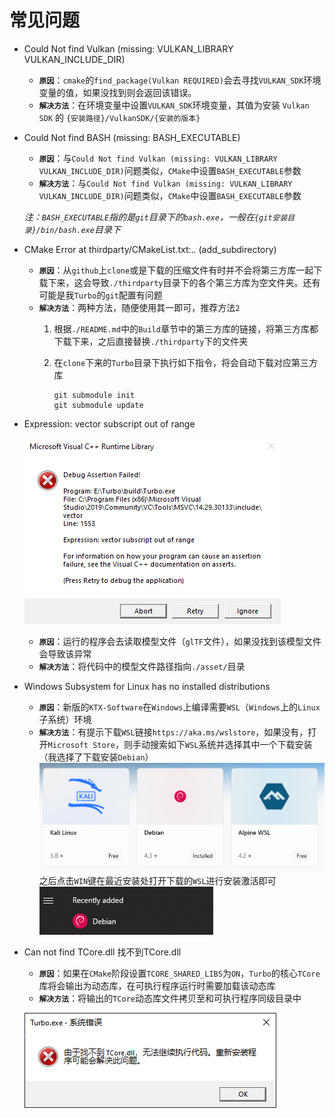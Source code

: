 # 常见问题

* Could Not find Vulkan (missing: VULKAN_LIBRARY VULKAN_INCLUDE_DIR)
  * **`原因`**：`cmake`的`find_package(Vulkan REQUIRED)`会去寻找`VULKAN_SDK`环境变量的值，如果没找到则会返回该错误。
  * **`解决方法`**：在环境变量中设置`VULKAN_SDK`环境变量，其值为安装 `Vulkan SDK` 的 `{安装路径}/VulkanSDK/{安装的版本}`

* Could Not find BASH (missing: BASH_EXECUTABLE)
  * **`原因`**：与`Could Not find Vulkan (missing: VULKAN_LIBRARY VULKAN_INCLUDE_DIR)`问题类似，`CMake`中设置`BASH_EXECUTABLE`参数
  * **`解决方法`**：与`Could Not find Vulkan (missing: VULKAN_LIBRARY VULKAN_INCLUDE_DIR)`问题类似，`CMake`中设置`BASH_EXECUTABLE`参数

  *注：`BASH_EXECUTABLE`指的是`git`目录下的`bash.exe`，一般在`{git安装目录}/bin/bash.exe`目录下*

* CMake Error at thirdparty/CMakeList.txt:.. (add_subdirectory)
  * **`原因`**：从`github`上`clone`或是下载的压缩文件有时并不会将第三方库一起下载下来，这会导致`./thirdparty`目录下的各个第三方库为空文件夹。还有可能是我`Turbo`的`git`配置有问题
  * **`解决方法`**：两种方法，随便使用其一即可，推荐方法`2`
    1. 根据`./README.md`中的`Build`章节中的第三方库的链接，将第三方库都下载下来，之后直接替换`./thirdparty`下的文件夹
    2. 在`clone`下来的`Turbo`目录下执行如下指令，将会自动下载对应第三方库

        ```Cmd
        git submodule init
        git submodule update
        ```

* Expression: vector subscript out of range  

  ![FQA_VectorSubscriptOutOfRange](./images/FQA_VectorSubscriptOutOfRange.png)

  * **`原因`**：运行的程序会去读取模型文件（`glTF`文件），如果没找到该模型文件会导致该异常
  * **`解决方法`**：将代码中的模型文件路径指向`./asset/`目录

* Windows Subsystem for Linux has no installed distributions
  * **`原因`**：新版的`KTX-Software`在`Windows`上编译需要`WSL`（`Windows`上的`Linux`子系统）环境
  * **`解决方法`**：有提示下载`WSL`链接`https://aka.ms/wslstore`，如果没有，打开`Microsoft Store`，则手动搜索如下`WSL`系统并选择其中一个下载安装（我选择了下载安装`Debian`）  
  ![WSLforKTX](./images/WSLforKTX.png)  
  之后点击`WIN`键在最近安装处打开下载的`WSL`进行安装激活即可  
  ![WSLforKTX_Debian](./images/WSLforKTX_Debian.png)

* Can not find TCore.dll 找不到TCore.dll

  * **`原因`**：如果在`CMake`阶段设置`TCORE_SHARED_LIBS`为`ON`，`Turbo`的核心`TCore`库将会输出为动态库，在可执行程序运行时需要加载该动态库
  * **`解决方法`**：将输出的`TCore`动态库文件拷贝至和可执行程序同级目录中

  ![FQA_VectorSubscriptOutOfRange](./images/can_not_found_tcore_dll.png)
